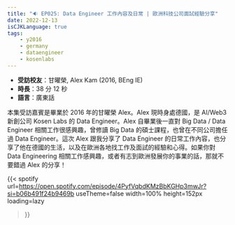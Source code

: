```yaml
---
title: "🔉 EP025: Data Engineer 工作內容及日常 | 歐洲科技公司面試經驗分享"
date: 2022-12-13
isCJKLanguage: true
tags:
    - y2016
    - germany
    - dataengineer
    - kosenlabs
---
```


- **受訪校友**：甘曜榮, Alex Kam (2016, BEng IE)
- **時長**：38 分 12 秒
- **語言**：廣東話

<!--more-->

本集受訪嘉賓是畢業於 2016 年的甘曜榮 Alex。Alex 現時身處德國，是 AI/Web3 新創公司 Kosen Labs 的 Data Engineer。Alex 自畢業後一直對 Big Data / Data Engineer 相關工作很感興趣，曾修讀 Big Data 的碩士課程，也曾在不同公司擔任過 Data Engineer。這次 Alex 跟我分享了 Data Engineer 的日常工作內容，也分享了他在德國的生活，以及在歐洲各地找工作及面試的經驗和心得。如果你對 Data Engineering 相關工作感興趣，或者有志到歐洲發展你的事業的話，那就不要錯過 Alex 的分享！

{{< spotify 
  url=https://open.spotify.com/episode/4PyfVqbdKMzBbKGHp3mwJr?si=b06b491f24b9469b
  useTheme=false
  width=100%
  height=152px
  loading=lazy
>}}
